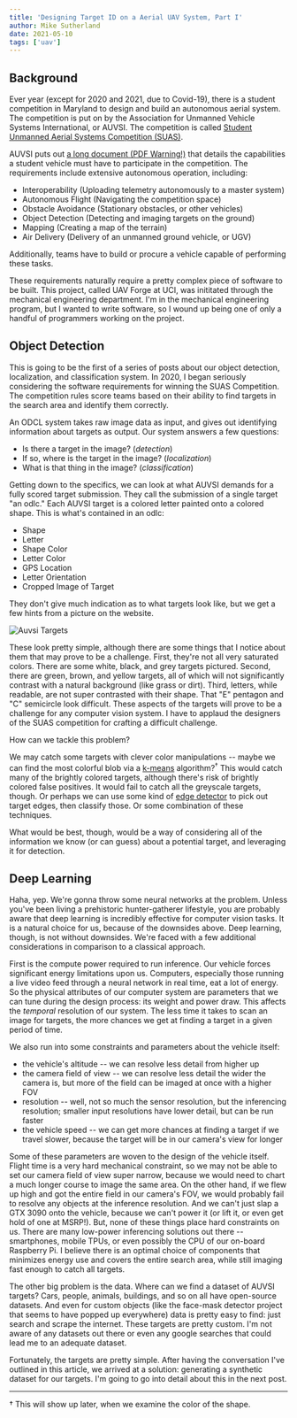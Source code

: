 ```yaml
---
title: 'Designing Target ID on a Aerial UAV System, Part I'
author: Mike Sutherland
date: 2021-05-10
tags: ['uav']
---
```


## Background
Ever year (except for 2020 and 2021, due to Covid-19), there is a student competition in Maryland to design and build an autonomous aerial system. The competition is put on by the Association for Unmanned Vehicle Systems International, or AUVSI. The competition is called [Student Unmanned Aerial Systems Competition (SUAS)](https://www.auvsi-suas.org/).

AUVSI puts out [a long document (PDF Warning!)](https://www.auvsi-suas.org/s/auvsi_suas-2021-rules.pdf) that details the capabilities a student vehicle must have to participate in the competition. The requirements include extensive autonomous operation, including:

+ Interoperability (Uploading telemetry autonomously to a master system)
+ Autonomous Flight (Navigating the competition space)
+ Obstacle Avoidance (Stationary obstacles, or other vehicles)
+ Object Detection (Detecting and imaging targets on the ground)
+ Mapping (Creating a map of the terrain)
+ Air Delivery (Delivery of an unmanned ground vehicle, or UGV)

Additionally, teams have to build or procure a vehicle capable of performing these tasks.

These requirements naturally require a pretty complex piece of software to be built. This project, called UAV Forge at UCI, was inititated through the mechanical engineering department. I'm in the mechanical engineering program, but I wanted to write software, so I wound up being one of only a handful of programmers working on the project.

## Object Detection

This is going to be the first of a series of posts about our object detection, localization, and classification system. In 2020, I began seriously considering the software requirements for  winning the SUAS Competition. The competition rules score teams based on their ability to find targets in the search area and identify them correctly.

An ODCL system takes raw image data as input, and gives out identifying information about targets as output. Our system answers a few questions:

+ Is there a target in the image? (*detection*)
+ If so, where is the target in the image? (*localization*)
+ What is that thing in the image? (*classification*)

Getting down to the specifics, we can look at what AUVSI demands for a fully scored target submission. They call the submission of a single target "an odlc." Each AUVSI target is a colored letter painted onto a colored shape. This is what's contained in an odlc:

+ Shape 
+ Letter 
+ Shape Color 
+ Letter Color
+ GPS Location
+ Letter Orientation
+ Cropped Image of Target

They don't give much indication as to what targets look like, but we get a few hints from a picture on the website. 

![Auvsi Targets](/img/auvsi-targets.png)

These look pretty simple, although there are some things that I notice about them that may prove to be a challenge. First, they're not all very saturated colors. There are some white, black, and grey targets pictured. Second, there are green, brown, and yellow targets, all of which will not significantly contrast with a natural background (like grass or dirt). Third, letters, while readable, are not super contrasted with their shape. That "E" pentagon and "C" semicircle look difficult. These aspects of the targets will prove to be a challenge for any computer vision system. I have to applaud the designers of the SUAS competition for crafting a difficult challenge. 

How can we tackle this problem?

We may catch some targets with clever color manipulations -- maybe we can find the most colorful blob via a [k-means](https://lmcaraig.com/color-quantization-using-k-means) algorithm?<sup>&dagger;</sup> This would catch many of the brightly colored targets, although there's risk of brightly colored false positives. It would fail to catch all the greyscale targets, though. Or perhaps we can use some kind of [edge detector](https://en.wikipedia.org/wiki/Canny_edge_detector) to pick out target edges, then classify those. Or some combination of these techniques.

What would be best, though, would be a way of considering all of the information we know (or can guess) about a potential target, and leveraging it for detection.

## Deep Learning

Haha, yep. We're gonna throw some neural networks at the problem. Unless you've been living a prehistoric hunter-gatherer lifestyle, you are probably aware that deep learning is incredibly effective for computer vision tasks. It is a natural choice for us, because of the downsides above. Deep learning, though, is not without downsides. We're faced with a few additional considerations in comparison to a classical approach.

First is the compute power required to run inference. Our vehicle forces significant energy limitations upon us. Computers, especially those running a live video feed through a neural network in real time, eat a lot of energy. So the physical attributes of our computer system are parameters that we can tune during the design process: its weight and power draw. This affects the *temporal* resolution of our system. The less time it takes to scan an image for targets, the more chances we get at finding a target in a given period of time.

We also run into some constraints and parameters about the vehicle itself: 

+ the vehicle's altitude -- we can resolve less detail from higher up
+ the camera field of view -- we can resolve less detail the wider the camera is, but more of the field can be imaged at once with a higher FOV
+ resolution -- well, not so much the sensor resolution, but the inferencing resolution; smaller input resolutions have lower detail, but can be run faster
+ the vehicle speed -- we can get more chances at finding a target if we travel slower, because the target will be in our camera's view for longer

Some of these parameters are woven to the design of the vehicle itself. Flight time is a very hard mechanical constraint, so we may not be able to set our camera field of view super narrow, because we would need to chart a much longer course to image the same area. On the other hand, if we flew up high and got the entire field in our camera's FOV, we would probably fail to resolve any objects at the inference resolution. And we can't just slap a GTX 3090 onto the vehicle, because we can't power it (or lift it, or even get hold of one at MSRP!). But, none of these things place hard constraints on us. There are many low-power inferencing solutions out there -- smartphones, mobile TPUs, or even possibly the CPU of our on-board Raspberry Pi. I believe there is an optimal choice of components that minimizes energy use and covers the entire search area, while still imaging fast enough to catch all targets.

The other big problem is the data. Where can we find a dataset of AUVSI targets? Cars, people, animals, buildings, and so on all have open-source datasets. And even for custom objects (like the face-mask detector project that seems to have popped up everywhere) data is pretty easy to find: just search and scrape the internet. These targets are pretty custom. I'm not aware of any datasets out there or even any google searches that could lead me to an adequate dataset.

Fortunately, the targets are pretty simple. After having the conversation I've outlined in this article, we arrived at a solution: generating a synthetic dataset for our targets. I'm going to go into detail about this in the next post.

---

&dagger; This will show up later, when we examine the color of the shape.